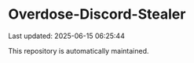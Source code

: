 # Overdose-Discord-Stealer

Last updated: 2025-06-15 06:25:44

This repository is automatically maintained.
